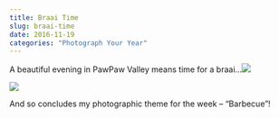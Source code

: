 ```yaml
---
title: Braai Time
slug: braai-time
date: 2016-11-19
categories: "Photograph Your Year"
---
```


<p>A beautiful evening in PawPaw Valley means time for a braai…<img src="https://res.cloudinary.com/dy6grlu8z/image/upload/v1558841762/u58ibfz82jrdifg7lkh8.jpg"/></p>
<p><img src="https://res.cloudinary.com/dy6grlu8z/image/upload/v1558841763/nliyvykddxlebkswaaqr.jpg"/></p>
<p>And so concludes my photographic theme for the week – “Barbecue”!</p>







